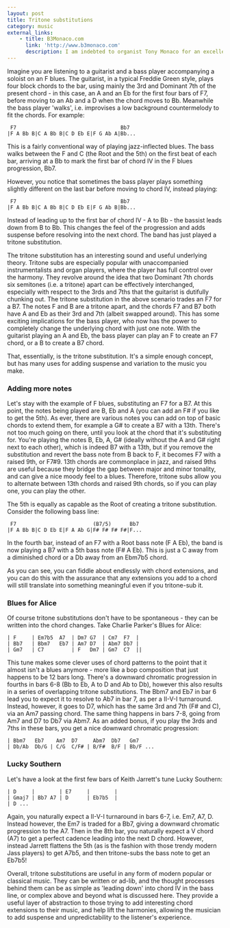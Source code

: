```yaml
---
layout: post
title: Tritone substitutions
category: music
external_links:
    - title: B3Monaco.com
      link: 'http://www.b3monaco.com'
      description: I am indebted to organist Tony Monaco for an excellent article he wrote for the December 2012 issue of Downbeat magazine, which I used as a starting point for this post.
---
```


Imagine you are listening to a guitarist and a bass player accompanying a soloist on an F blues. The guitarist, in a typical Freddie Green style, plays four block chords to the bar, using mainly the 3rd and Dominant 7th of the present chord - in this case, an A and an Eb for the first four bars of F7, before moving to an Ab and a D when the chord moves to Bb. Meanwhile the bass player 'walks', i.e. improvises a low background countermelody to fit the chords. For example:

     F7                                  Bb7
    |F A Bb B|C A Bb B|C D Eb E|F G Ab A|Bb...

This is a fairly conventional way of playing jazz-inflected blues. The bass walks between the F and C (the Root and the 5th) on the first beat of each bar, arriving at a Bb to mark the first bar of chord IV in the F blues progression, Bb7.

However, you notice that sometimes the bass player plays something slightly different on the last bar before moving to chord IV, instead playing:

     F7                                  Bb7
    |F A Bb B|C A Bb B|C D Eb E|F G Ab B|Bb...

Instead of leading up to the first bar of chord IV - A to Bb - the bassist leads down from B to Bb. This changes the feel of the progression and adds suspense before resolving into the next chord. The band has just played a tritone substitution.

The tritone substitution has an interesting sound and useful underlying theory. Tritone subs are especially popular with unaccompanied instrumentalists and organ players, where the player has full control over the harmony. They revolve around the idea that two Dominant 7th chords six semitones (i.e. a tritone) apart can be effectively interchanged, especially with respect to the 3rds and 7ths that the guitarist is dutifully chunking out. The tritone substitution in the above scenario trades an F7 for a B7. The notes F and B are a tritone apart, and the chords F7 and B7 both have A and Eb as their 3rd and 7th (albeit swapped around). This has some exciting implications for the bass player, who now has the power to completely change the underlying chord with just one note. With the guitarist playing an A and Eb, the bass player can play an F to create an F7 chord, or a B to create a B7 chord.

That, essentially, is the tritone substitution. It's a simple enough concept, but has many uses for adding suspense and variation to the music you make.

### Adding more notes
Let's stay with the example of F blues, substituting an F7 for a B7. At this point, the notes being played are B, Eb and A (you can add an F# if you like to get the 5th). As ever, there are various notes you can add on top of basic chords to extend them, for example a G# to create a B7 with a 13th. There's not too much going on there, until you look at the chord that it's substituting for. You're playing the notes B, Eb, A, G# (ideally without the A and G# right next to each other), which is indeed B7 with a 13th, but if you remove the substitution and revert the bass note from B back to F, it becomes F7 with a raised 9th, or F7#9. 13th chords are commonplace in jazz, and raised 9ths are useful because they bridge the gap between major and minor tonality, and can give a nice moody feel to a blues. Therefore, tritone subs allow you to alternate between 13th chords and raised 9th chords, so if you can play one, you can play the other.

The 5th is equally as capable as the Root of creating a tritone substitution. Consider the following bass line:

     F7                         (B7/5)      Bb7
    |F A Bb B|C D Eb E|F A Ab G|F# F# F# F#|F...

In the fourth bar, instead of an F7 with a Root bass note (F A Eb), the band is now playing a B7 with a 5th bass note (F# A Eb). This is just a C away from a diminished chord or a Db away from an Ebm7b5 chord.

As you can see, you can fiddle about endlessly with chord extensions, and you can do this with the assurance that any extensions you add to a chord will still translate into something meaningful even if you tritone-sub it.

### Blues for Alice
Of course tritone substitutions don't have to be spontaneous - they can be written into the chord changes. Take Charlie Parker's Blues for Alice:

    | F     | Em7b5  A7  | Dm7 G7  | Cm7  F7  |
    | Bb7   | Bbm7   Eb7 | Am7 D7  | Abm7 Db7 |
    | Gm7   | C7         | F   Dm7 | Gm7  C7  ||

This tune makes some clever uses of chord patterns to the point that it almost isn't a blues anymore - more like a bop composition that just happens to be 12 bars long. There's a downward chromatic progression in fourths in bars 6-8 (Bb to Eb, A to D and Ab to Db), however this also results in a series of overlapping tritone substitutions. The Bbm7 and Eb7 in bar 6 lead you to expect it to resolve to Ab7 in bar 7, as per a II-V-I turnaround. Instead, however, it goes to D7, which has the same 3rd and 7th (F# and C), via an Am7 passing chord. The same thing happens in bars 7-8, going from Am7 and D7 to Db7 via Abm7. As an added bonus, if you play the 3rds and 7ths in these bars, you get a nice downward chromatic progression:

    | Bbm7   Eb7    Am7  D7     Abm7  Db7   Gm7
    | Db/Ab  Db/G | C/G  C/F# | B/F#  B/F | Bb/F ...

### Lucky Southern
Let's have a look at the first few bars of Keith Jarrett's tune Lucky Southern:

    | D     |        | E7     |        |
    | Gmaj7 | Bb7 A7 | D      | Eb7b5  |
    | D ...

Again, you naturally expect a II-V-I turnaround in bars 6-7, i.e. Em7, A7, D. Instead however, the Em7 is traded for a Bb7, giving a downward chromatic progression to the A7. Then in the 8th bar, you naturally expect a V chord (A7) to get a perfect cadence leading into the next D chord. However, instead Jarrett flattens the 5th (as is the fashion with those trendy modern Jass players) to get A7b5, and then tritone-subs the bass note to get an Eb7b5!

Overall, tritone substitutions are useful in any form of modern popular or classical music. They can be written or ad-lib, and the thought processes behind them can be as simple as 'leading down' into chord IV in the bass line, or complex above and beyond what is discussed here. They provide a useful layer of abstraction to those trying to add interesting chord extensions to their music, and help lift the harmonies, allowing the musician to add suspense and unpredictability to the listener's experience.
